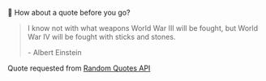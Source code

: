 📣 How about a quote before you go?

> I know not with what weapons World War III will be fought, but World War IV will be fought with sticks and stones.
>
> <p>- Albert Einstein</p>

Quote requested from [Random Quotes API](https://github.com/lukePeavey/quotable)
